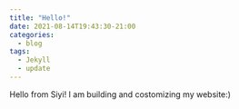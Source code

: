 ```yaml
---
title: "Hello!"
date: 2021-08-14T19:43:30-21:00
categories:
  - blog
tags:
  - Jekyll
  - update
---
```


Hello from Siyi! I am building and costomizing my website:) 